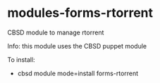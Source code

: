 # modules-forms-rtorrent
CBSD module to manage rtorrent

Info: this module uses the CBSD puppet module

To install:

  - cbsd module mode=install forms-rtorrent
